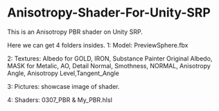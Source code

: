 # Anisotropy-Shader-For-Unity-SRP

This is an Anisotropy PBR shader on Unity SRP.

Here we can get 4 folders insides.
1: Model: PreviewSphere.fbx

2: Textures: Albedo for GOLD, IRON, Substance Painter Original Albedo, MASK for Metalic, AO, Detail Normal, Smothness, NORMAL, Anisotropy Angle, Anisotropy Level,Tangent_Angle

3: Pictures: showcase image of shader.

4: Shaders: 0307_PBR & My_PBR.hlsl
